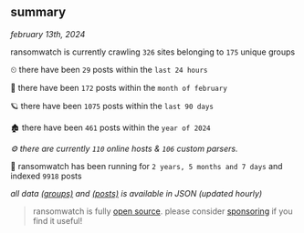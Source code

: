 
## summary
_february 13th, 2024_

ransomwatch is currently crawling `326` sites belonging to `175` unique groups

⏲ there have been `29` posts within the `last 24 hours`

🦈 there have been `172` posts within the `month of february`

🪐 there have been `1075` posts within the `last 90 days`

🏚 there have been `461` posts within the `year of 2024`

_⚙️ there are currently `110` online hosts & `106` custom parsers._

🦕 ransomwatch has been running for `2 years, 5 months and 7 days` and indexed `9918` posts

_all data  [(groups)](http://ransomwhat.telemetry.ltd/groups) and [(posts)](http://ransomwhat.telemetry.ltd/posts) is available in JSON (updated hourly)_

> ransomwatch is fully [open source](https://github.com/joshhighet/ransomwatch#ransomwatch--). please consider [sponsoring](https://github.com/sponsors/joshhighet) if you find it useful!
